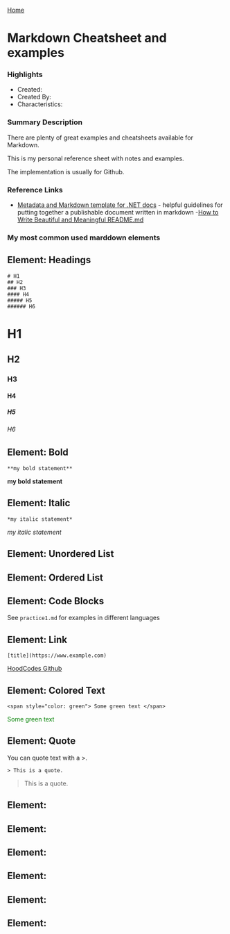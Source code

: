 [Home](../)

# Markdown Cheatsheet and examples

### Highlights

- Created:
- Created By:
- Characteristics:

### Summary Description

There are plenty of great examples and cheatsheets available for Markdown.

This is my personal reference sheet with notes and examples.

The implementation is usually for Github.

### Reference Links

- [Metadata and Markdown template for .NET docs](https://docs.microsoft.com/en-us/contribute/dotnet/dotnet-style-guide) - helpful guidelines for putting together a publishable document written in markdown -[How to Write Beautiful and Meaningful README.md](https://medium.com/@silentlad/how-to-write-beautiful-and-meaningful-readme-md-for-your-next-project-897045e3f991)

### My most common used marddown elements

## Element: Headings

```
# H1
## H2
### H3
#### H4
##### H5
###### H6
```

# H1

## H2

### H3

#### H4

##### H5

###### H6

## Element: Bold

`**my bold statement**`

**my bold statement**

## Element: Italic

`*my italic statement*`

_my italic statement_

## Element: Unordered List

## Element: Ordered List

## Element: Code Blocks

See `practice1.md` for examples in different languages

## Element: Link

`[title](https://www.example.com)`

[HoodCodes Github](https://www.github.com/hoodcodes)

## Element: Colored Text

```
<span style="color: green"> Some green text </span>
```

<span style="color: green"> Some green text </span>

## Element: Quote

You can quote text with a >.

`> This is a quote.`

> This is a quote.

## Element:

## Element:

## Element:

## Element:

## Element:

## Element:
